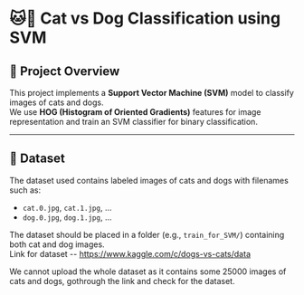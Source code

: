 # 🐱🐶 Cat vs Dog Classification using SVM  

## 📌 Project Overview  
This project implements a **Support Vector Machine (SVM)** model to classify images of cats and dogs.  
We use **HOG (Histogram of Oriented Gradients)** features for image representation and train an SVM classifier for binary classification.  

---

## 📂 Dataset  
The dataset used contains labeled images of cats and dogs with filenames such as:  
- `cat.0.jpg`, `cat.1.jpg`, ...  
- `dog.0.jpg`, `dog.1.jpg`, ...  

The dataset should be placed in a folder (e.g., `train_for_SVM/`) containing both cat and dog images.  
Link for dataset -- https://www.kaggle.com/c/dogs-vs-cats/data

 We cannot upload the whole dataset as it contains some 25000 images of cats and dogs, gothrough the link and check for the dataset. 
